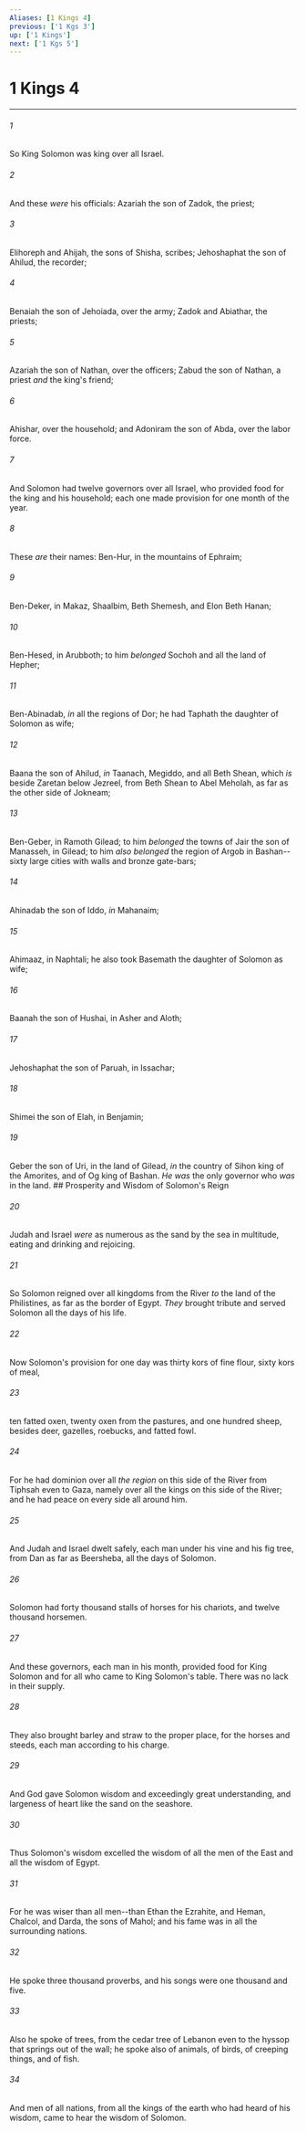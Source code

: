 ```yaml
---
Aliases: [1 Kings 4]
previous: ['1 Kgs 3']
up: ['1 Kings']
next: ['1 Kgs 5']
---
```

# 1 Kings 4

***


###### 1 
So King Solomon was king over all Israel. 

###### 2 
And these _were_ his officials: Azariah the son of Zadok, the priest; 

###### 3 
Elihoreph and Ahijah, the sons of Shisha, scribes; Jehoshaphat the son of Ahilud, the recorder; 

###### 4 
Benaiah the son of Jehoiada, over the army; Zadok and Abiathar, the priests; 

###### 5 
Azariah the son of Nathan, over the officers; Zabud the son of Nathan, a priest _and_ the king's friend; 

###### 6 
Ahishar, over the household; and Adoniram the son of Abda, over the labor force. 

###### 7 
And Solomon had twelve governors over all Israel, who provided food for the king and his household; each one made provision for one month of the year. 

###### 8 
These _are_ their names: Ben-Hur, in the mountains of Ephraim; 

###### 9 
Ben-Deker, in Makaz, Shaalbim, Beth Shemesh, and Elon Beth Hanan; 

###### 10 
Ben-Hesed, in Arubboth; to him _belonged_ Sochoh and all the land of Hepher; 

###### 11 
Ben-Abinadab, _in_ all the regions of Dor; he had Taphath the daughter of Solomon as wife; 

###### 12 
Baana the son of Ahilud, _in_ Taanach, Megiddo, and all Beth Shean, which _is_ beside Zaretan below Jezreel, from Beth Shean to Abel Meholah, as far as the other side of Jokneam; 

###### 13 
Ben-Geber, in Ramoth Gilead; to him _belonged_ the towns of Jair the son of Manasseh, in Gilead; to him _also belonged_ the region of Argob in Bashan--sixty large cities with walls and bronze gate-bars; 

###### 14 
Ahinadab the son of Iddo, _in_ Mahanaim; 

###### 15 
Ahimaaz, in Naphtali; he also took Basemath the daughter of Solomon as wife; 

###### 16 
Baanah the son of Hushai, in Asher and Aloth; 

###### 17 
Jehoshaphat the son of Paruah, in Issachar; 

###### 18 
Shimei the son of Elah, in Benjamin; 

###### 19 
Geber the son of Uri, in the land of Gilead, _in_ the country of Sihon king of the Amorites, and of Og king of Bashan. _He was_ the only governor who _was_ in the land. ## Prosperity and Wisdom of Solomon's Reign 

###### 20 
Judah and Israel _were_ as numerous as the sand by the sea in multitude, eating and drinking and rejoicing. 

###### 21 
So Solomon reigned over all kingdoms from the River _to_ the land of the Philistines, as far as the border of Egypt. _They_ brought tribute and served Solomon all the days of his life. 

###### 22 
Now Solomon's provision for one day was thirty kors of fine flour, sixty kors of meal, 

###### 23 
ten fatted oxen, twenty oxen from the pastures, and one hundred sheep, besides deer, gazelles, roebucks, and fatted fowl. 

###### 24 
For he had dominion over all _the region_ on this side of the River from Tiphsah even to Gaza, namely over all the kings on this side of the River; and he had peace on every side all around him. 

###### 25 
And Judah and Israel dwelt safely, each man under his vine and his fig tree, from Dan as far as Beersheba, all the days of Solomon. 

###### 26 
Solomon had forty thousand stalls of horses for his chariots, and twelve thousand horsemen. 

###### 27 
And these governors, each man in his month, provided food for King Solomon and for all who came to King Solomon's table. There was no lack in their supply. 

###### 28 
They also brought barley and straw to the proper place, for the horses and steeds, each man according to his charge. 

###### 29 
And God gave Solomon wisdom and exceedingly great understanding, and largeness of heart like the sand on the seashore. 

###### 30 
Thus Solomon's wisdom excelled the wisdom of all the men of the East and all the wisdom of Egypt. 

###### 31 
For he was wiser than all men--than Ethan the Ezrahite, and Heman, Chalcol, and Darda, the sons of Mahol; and his fame was in all the surrounding nations. 

###### 32 
He spoke three thousand proverbs, and his songs were one thousand and five. 

###### 33 
Also he spoke of trees, from the cedar tree of Lebanon even to the hyssop that springs out of the wall; he spoke also of animals, of birds, of creeping things, and of fish. 

###### 34 
And men of all nations, from all the kings of the earth who had heard of his wisdom, came to hear the wisdom of Solomon.
